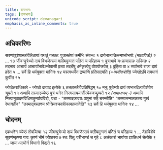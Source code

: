 ```yaml
---
title: दायभागः
tags: [दायभागः]
unicode_script: devanagari
emphasis_as_inline_comments: true
---
```

## अधिकारिणः
सवर्णापूर्वशास्त्रविहितायां यथर्तु गच्छतः पुत्रास्तेषां कर्मभिः संबन्धः १  दायेनाव्यतिक्रमश्चोभयोः *(मातापित्रोः)* २ … १३ जीवन्पुत्रेभ्यो दायं विभजेत्समं क्लीबमुन्मत्तं पतितं च परिहाप्य १ पुत्राभावे यः प्रत्यासन्नः सपिण्डः २ तदभाव आचार्य आचार्याभावेऽन्तेवासी हृत्वा तदर्थेषु धर्मकृत्येषु वोपयोजयेत् ३ दुहिता वा ४ सर्वाभावे राजा दायं हरेत ५ … सर्वे हि धर्मयुक्ता भागिनः १४ यस्त्वधर्मेण द्रव्याणि प्रतिपादयति *(=व्ययीकरोति)* ज्येष्ठोऽपि तमभागं कुर्वीत १५  

ज्येष्ठेतराधिकारे - ज्येष्ठो दायाद इत्येके ६ तच्छास्त्रैर्विप्रतिषिद्धम् १० मनुः पुत्रेभ्यो दायं व्यभजदित्यविशेषेण श्रूयते ११ अथापि तस्माद्ज्येष्ठं पुत्रं धनेन निरवसाययन्तीत्येकवच्छ्रुयते १२ *(समाधानम् -)* अथापि नित्यानुवादमविधिमाहुर्न्यायविदो, यथा - "तस्मादजावयः पशूनां सह चरन्तीति" "तस्मात्स्नातकस्य मुखं रेभायतीव" "तस्माद्बस्तश्च श्रोत्रियश्चस्त्रीकामतमाविति" १३ सर्वे हि धर्मयुक्ता भागिनः १४ … 

## चोदनम्
एकधनेन ज्येष्ठं तोषयित्वा १२ जीवन्पुत्रेभ्यो दायं विभजेत्समं क्लीबमुन्मत्तं पतितं च परिहाप्य १ …  देशविशेषे सुवर्णम्कृष्णा गावः कृष्णं भौमं ज्येष्ठस्य ७ रथः पितुः परीभाण्डं च गृहे ८  अलंकारो भार्याया ज्ञातिधनं चेत्येके ९ … जाया-पत्योर्न विभागो विद्यते १६ 